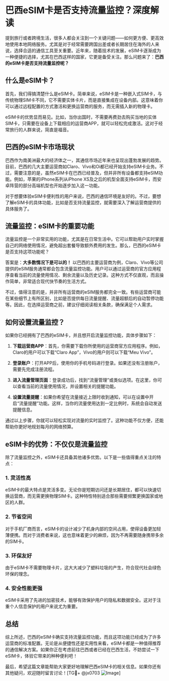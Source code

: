 # 巴西eSIM卡是否支持流量监控？深度解读

提到旅行或者跨境生活，很多人都会关注到一个关键问题——如何更方便、更高效地使用本地网络服务。尤其是对于经常需要跨国出差或者长期居住在海外的人来说，选择合适的通信工具至关重要。近年来，随着技术的发展，eSIM卡逐渐成为一种便捷的选择，尤其在巴西这样的国家，它更是备受关注。那么问题来了：**巴西的eSIM卡是否支持流量监控呢？**

## 什么是eSIM卡？

首先，我们得搞清楚什么是eSIM卡。简单来说，eSIM卡是一种嵌入式SIM卡，与传统物理SIM卡不同，它不需要实体卡片，而是直接集成在设备内部。这意味着你可以通过远程配置的方式激活和更换运营商的服务，而无需插入新的物理卡。

eSIM卡的优势显而易见。比如，当你出国时，不需要再费劲去购买当地的实体SIM卡，只需要在设备上下载相应的运营商APP，就可以轻松完成激活。这对于经常旅行的人群来说，简直是福音。

## 巴西的eSIM卡市场现状

巴西作为南美洲最大的经济体之一，其通信市场近年来也呈现出蓬勃发展的趋势。目前，巴西的几大主要运营商如Claro、Vivo和Oi都已经开始支持eSIM卡业务。不过，需要注意的是，虽然eSIM卡在巴西已经普及，但并非所有设备都支持eSIM功能。例如，苹果的iPhone系列从iPhone XS及之后的机型全面支持eSIM卡，而安卓阵营的部分高端机型也开始逐步加入这一功能。

对于想要体验eSIM卡便利性的用户来说，巴西的通信环境是友好的。不过，要想了解eSIM卡的具体功能，比如是否支持流量监控，就需要深入了解运营商提供的具体服务了。

## 流量监控：eSIM卡的重要功能

流量监控是一个非常实用的功能，尤其是在日常生活中。它可以帮助用户实时掌握自己的网络使用情况，避免超出套餐导致额外费用的发生。那么，巴西的eSIM卡是否支持这项功能呢？

答案是：**大多数情况下是可以的！** 以巴西的主要运营商为例，Claro、Vivo等公司提供的eSIM服务通常都会包含流量监控功能。用户可以通过运营商的官方应用程序查看当前的流量使用情况、剩余流量以及历史记录。这种方式不仅直观，而且操作简单，非常适合现代快节奏的生活方式。

不过，值得注意的是，并非所有运营商的eSIM服务都完全一致。有些运营商可能在某些细节上有所区别，比如是否提供每日流量提醒、流量超额后的自动暂停功能等。因此，在选择运营商之前，建议仔细阅读相关条款，确保满足个人需求。

## 如何设置流量监控？

如果你已经拥有了巴西的eSIM卡，并且想开启流量监控功能，具体步骤如下：

1. **下载运营商APP**：首先，你需要下载你所使用的运营商官方应用程序。例如，Claro的用户可以下载“Claro App”，Vivo的用户则可以下载“Meu Vivo”。
   
2. **登录账户**：打开APP后，使用你的手机号码进行登录。如果还没有注册账户，需要先完成注册流程。

3. **进入流量管理页面**：登录成功后，找到“流量管理”或类似选项。在这里，你可以查看当前的流量使用情况，并设置相关的提醒功能。

4. **设置流量提醒**：如果你希望在流量接近上限时收到通知，可以在设置中开启“流量提醒”功能。这样，当你的流量使用达到一定比例时，系统会自动发送提醒信息。

通过以上步骤，你就可以轻松实现对流量的实时监控了。这种功能不仅方便，还能帮助你更好地规划每月的网络预算。

## eSIM卡的优势：不仅仅是流量监控

除了流量监控之外，eSIM卡还具备其他诸多优势。以下是一些值得重点关注的特点：

### 1. **灵活性高**
   eSIM卡的最大特点是灵活多变。无论你是短期访问还是长期居住，都可以快速切换运营商，而无需更换物理SIM卡。这种特性特别适合那些需要频繁更换国家或地区的人群。

### 2. **节省空间**
   对于手机厂商而言，eSIM卡的设计减少了机身内部的空间占用，使得设备更加轻薄便携。而对于消费者来说，这也意味着更少的麻烦，因为不再需要随身携带多余的SIM卡。

### 3. **环保友好**
   由于eSIM卡不需要物理卡片，这大大减少了塑料垃圾的产生，符合现代社会绿色环保的理念。

### 4. **安全性能更强**
   eSIM卡采用了先进的加密技术，能够有效保护用户的隐私和数据安全。这对于注重个人信息保护的用户来说尤为重要。

## 总结

综上所述，巴西的eSIM卡确实支持流量监控功能，而且这项功能已经成为了许多运营商的标准配置。无论是从便捷性还是实用性来看，eSIM卡都是一种值得推荐的通信解决方案。如果你正在考虑前往巴西或者已经在巴西生活，不妨尝试一下eSIM卡，体验它带来的种种便利吧！

最后，希望这篇文章能帮助大家更好地理解巴西eSIM卡的相关信息。如果你还有其他疑问，欢迎随时留言讨论！[TG💪+ @jx0703 ![Image](https://github.com/user-attachments/assets/dbca1d08-cadb-493c-b0ec-ad6f7a83f270)]